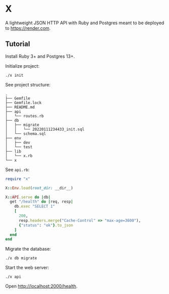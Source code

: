 # X

A lightweight JSON HTTP API with Ruby and Postgres
meant to be deployed to <https://render.com>.

## Tutorial

Install Ruby 3+ and Postgres 13+.

Initialize project:

```
./x init
```

See project structure:

```
.
├── Gemfile
├── Gemfile.lock
├── README.md
├── api
│   └── routes.rb
├── db
│   ├── migrate
│   │   └── 20220111234433_init.sql
│   └── schema.sql
├── env
│   ├── dev
│   └── test
├── lib
│   └── x.rb
└── x
```

See `api.rb`:

```ruby
require "x"

X::Env.load(root_dir: __dir__)

X::API.serve do |db|
  get "/health" do |req, resp|
    db.exec "SELECT 1"
    [
      200,
      resp.headers.merge("Cache-Control" => "max-age=3600"),
      {"status": "ok"}.to_json
    ]
  end
end
```

Migrate the database:

```
./x db migrate
```

Start the web server:

```
./x api
```

Open <http://localhost:2000/health>.
